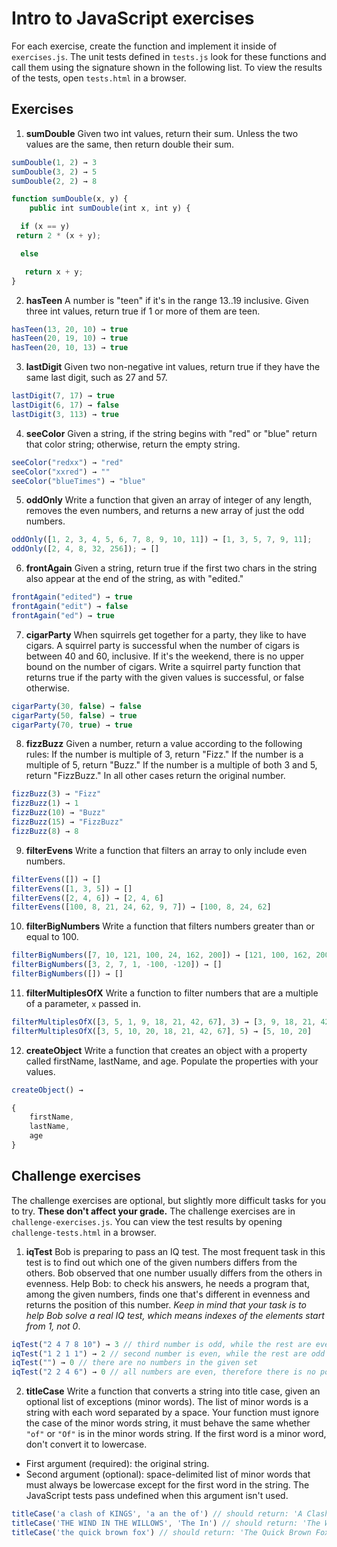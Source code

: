 # Intro to JavaScript exercises

For each exercise, create the function and implement it inside of `exercises.js`. The unit tests defined in `tests.js` look for these functions and call them using the signature shown in the following list. To view the results of the tests, open `tests.html` in a browser.

## Exercises

1. **sumDouble** Given two int values, return their sum. Unless the two values are the same, then return double their sum.

```javascript
sumDouble(1, 2) → 3
sumDouble(3, 2) → 5
sumDouble(2, 2) → 8

function sumDouble(x, y) {
	public int sumDouble(int x, int y) {

  if (x == y)
 return 2 * (x + y);

  else

   return x + y;
}
```

2. **hasTeen** A number is "teen" if it's in the range 13..19 inclusive. Given three int values, return true if 1 or more of them are teen.

```javascript
hasTeen(13, 20, 10) → true
hasTeen(20, 19, 10) → true
hasTeen(20, 10, 13) → true
```
3. **lastDigit** Given two non-negative int values, return true if they have the same last digit, such as 27 and 57.

```javascript
lastDigit(7, 17) → true
lastDigit(6, 17) → false
lastDigit(3, 113) → true
```

4. **seeColor** Given a string, if the string begins with "red" or "blue" return that color string; otherwise, return the empty string.

```javascript
seeColor("redxx") → "red"
seeColor("xxred") → ""
seeColor("blueTimes") → "blue"
```

5. **oddOnly** Write a function that given an array of integer of any length, removes the even numbers, and returns a new array of just the odd numbers.

```javascript
oddOnly([1, 2, 3, 4, 5, 6, 7, 8, 9, 10, 11]) → [1, 3, 5, 7, 9, 11];
oddOnly([2, 4, 8, 32, 256]); → []
```

6. **frontAgain** Given a string, return true if the first two chars in the string also appear at the end of the string, as with "edited."

```javascript
frontAgain("edited") → true
frontAgain("edit") → false
frontAgain("ed") → true
```

7. **cigarParty** When squirrels get together for a party, they like to have cigars. A squirrel party is successful when the number of cigars is between 40 and 60, inclusive. If it's the weekend, there is no upper bound on the number of cigars. Write a squirrel party function that returns true if the party with the given values is successful, or false otherwise.

```javascript
cigarParty(30, false) → false
cigarParty(50, false) → true
cigarParty(70, true) → true
```

8. **fizzBuzz** Given a number, return a value according to the following rules:
If the number is multiple of 3, return "Fizz."
If the number is a multiple of 5, return "Buzz." 
If the number is a multiple of both 3 and 5, return "FizzBuzz."
In all other cases return the original number. 


```javascript
fizzBuzz(3) → "Fizz"
fizzBuzz(1) → 1
fizzBuzz(10) → "Buzz"
fizzBuzz(15) → "FizzBuzz"
fizzBuzz(8) → 8
```

9. **filterEvens** Write a function that filters an array to only include even numbers.

```javascript
filterEvens([]) → []
filterEvens([1, 3, 5]) → []
filterEvens([2, 4, 6]) → [2, 4, 6]
filterEvens([100, 8, 21, 24, 62, 9, 7]) → [100, 8, 24, 62]
```

10. **filterBigNumbers** Write a function that filters numbers greater than or equal to 100.

```javascript
filterBigNumbers([7, 10, 121, 100, 24, 162, 200]) → [121, 100, 162, 200]
filterBigNumbers([3, 2, 7, 1, -100, -120]) → []
filterBigNumbers([]) → []
```

11. **filterMultiplesOfX** Write a function to filter numbers that are a multiple of a parameter, `x` passed in.

```javascript
filterMultiplesOfX([3, 5, 1, 9, 18, 21, 42, 67], 3) → [3, 9, 18, 21, 42]
filterMultiplesOfX([3, 5, 10, 20, 18, 21, 42, 67], 5) → [5, 10, 20]
```

12. **createObject** Write a function that creates an object with a property called firstName, lastName, and age. Populate the properties with your values.

```javascript
createObject() →

{
	firstName,
	lastName,
	age
}
```

## Challenge exercises

The challenge exercises are optional, but slightly more difficult tasks for you to try. **These don't affect your grade.** The challenge exercises are in `challenge-exercises.js`. You can view the test results by opening `challenge-tests.html` in a browser.

1. **iqTest** Bob is preparing to pass an IQ test. The most frequent task in this test is to find out which one of the given numbers differs from the others. Bob observed that one number usually differs from the others in evenness. Help Bob: to check his answers, he needs a program that, among the given numbers, finds one that's different in evenness and returns the position of this number. _Keep in mind that your task is to help Bob solve a real IQ test, which means indexes of the elements start from 1, not 0_.

```javascript
iqTest("2 4 7 8 10") → 3 // third number is odd, while the rest are even
iqTest("1 2 1 1") → 2 // second number is even, while the rest are odd
iqTest("") → 0 // there are no numbers in the given set
iqTest("2 2 4 6") → 0 // all numbers are even, therefore there is no position of an odd number
```

2. **titleCase** Write a function that converts a string into title case, given an optional list of exceptions (minor words). The list of minor words is a string with each word separated by a space. Your function must ignore the case of the minor words string, it must behave the same whether `"of"` or `"Of"` is in the minor words string. If the first word is a minor word, don't convert it to lowercase.

* First argument (required): the original string.
* Second argument (optional): space-delimited list of minor words that must always be lowercase except for the first word in the string. The JavaScript tests pass undefined when this argument isn't used.

```javascript
titleCase('a clash of KINGS', 'a an the of') // should return: 'A Clash of Kings'
titleCase('THE WIND IN THE WILLOWS', 'The In') // should return: 'The Wind in the Willows'
titleCase('the quick brown fox') // should return: 'The Quick Brown Fox'
```
